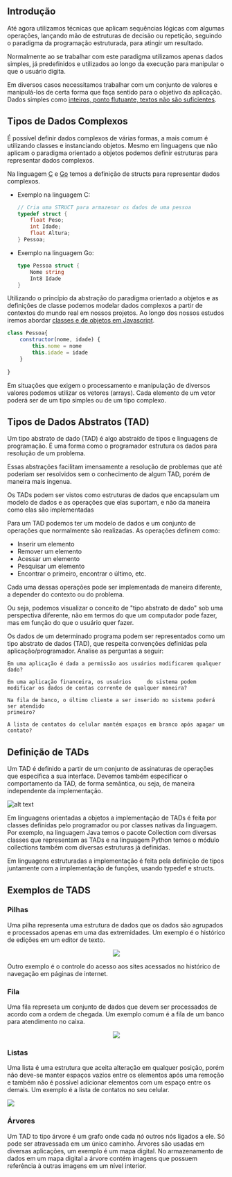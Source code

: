 ## Introdução

Até agora utilizamos técnicas que aplicam sequências lógicas com algumas operações, lançando mão de estruturas de decisão ou repetição, seguindo o paradigma da programação estruturada, para atingir um resultado. 

Normalmente ao se trabalhar com este paradigma utilizamos apenas dados simples, já predefinidos e utilizados ao longo da execução para manipular o que o usuário digita.

Em diversos casos necessitamos trabalhar com um conjunto de valores e manipulá-los de certa forma que faça sentido para o objetivo da aplicação. Dados simples como [inteiros, ponto flutuante, textos não são suficientes](../01-fundamentos-js/04-tipos).

## Tipos de Dados Complexos

É possível definir dados complexos de várias formas, a mais comum é utilizando classes e instanciando objetos. Mesmo em linguagens que não aplicam o paradigma orientado a objetos podemos definir estruturas para representar dados complexos.

Na linguagem [C](https://www.inf.pucrs.br/~pinho/LaproI/Structs/Structs.htm) e [Go](https://aprendagolang.com.br/o-que-sao-structs-e-como-usa-las/) temos a definição de structs para representar dados complexos.

- Exemplo na linguagem C: 
    
    ```c
    // Cria uma STRUCT para armazenar os dados de uma pessoa
    typedef struct {
        float Peso;   
        int Idade;    
        float Altura; 
    } Pessoa;
    ```



- Exemplo na linguagem Go: 

    ```go
    type Pessoa struct {
        Nome string
        Int8 Idade 
    }
    ```

Utilizando o princípio da abstração do paradigma orientado a objetos e as definições de classe podemos modelar dados complexos a partir de contextos do mundo real em nossos projetos. Ao longo dos nossos estudos iremos abordar [classes e de objetos em Javascript](../02-classes-objetos).

```js
class Pessoa{
    constructor(nome, idade) {
        this.nome = nome
        this.idade = idade
    }
    
}
```
Em situações que exigem o processamento e manipulação de diversos valores podemos utilizar os vetores (arrays). Cada elemento de um vetor poderá ser de um tipo simples ou de um tipo complexo.

## Tipos de Dados Abstratos (TAD)

Um tipo abstrato de dado (TAD) é algo abstraído de tipos e linguagens de programação. É uma forma como o programador estrutura os dados para resolução de um problema.

Essas abstrações facilitam imensamente a resolução de problemas que até poderiam ser resolvidos sem o conhecimento de algum TAD, porém de maneira mais ingenua.

Os TADs podem ser vistos como estruturas de dados que encapsulam um modelo de dados e as operações que elas suportam, e não da maneira como elas são implementadas


Para um TAD podemos ter um modelo de dados e um conjunto de operações que normalmente são realizadas. As operações definem como:
- Inserir um elemento
- Remover um elemento
- Acessar um elemento
- Pesquisar um elemento
- Encontrar o primeiro, encontrar o último, etc.

Cada uma dessas operações pode ser implementada de maneira diferente, a depender do contexto ou do problema.

Ou seja, podemos visualizar o conceito de "tipo abstrato de dado" sob uma perspectiva diferente, não em termos do que um computador pode fazer, mas em função do que o usuário quer fazer.

Os dados de um determinado programa podem ser representados como um tipo abstrato de dados (TAD), que respeita convenções definidas pela aplicação/programador. Analise as perguntas a seguir:

    Em uma aplicação é dada a permissão aos usuários modificarem qualquer dado? 

    Em uma aplicação financeira, os usuários     do sistema podem modificar os dados de contas corrente de qualquer maneira?

    Na fila de banco, o último cliente a ser inserido no sistema poderá ser atendido
    primeiro?

    A lista de contatos do celular mantém espaços em branco após apagar um contato?

## Definição de TADs


Um TAD é definido a partir de um conjunto de assinaturas de operações que especifica a sua interface. Devemos também especificar o comportamento da TAD, de forma semântica, ou seja, de maneira independente da implementação.

![alt text](https://media.geeksforgeeks.org/wp-content/uploads/20190828194629/ADT.jpg)

Em linguagens orientadas a objetos a implementação de TADs é feita por classes definidas pelo programador ou por classes nativas da linguagem. Por exemplo, na linguagem Java temos o pacote Collection com diversas classes que representam as TADs e na linguagem Python temos o módulo collections também com diversas estruturas já definidas.

Em linguagens estruturadas a implementação é feita pela definição de tipos juntamente com a implementação de funções, usando typedef e structs.

## Exemplos de TADS

### Pilhas

Uma pilha representa uma estrutura de dados que os dados são agrupados e processados apenas em uma das extremidades. Um exemplo é o histórico de edições em um editor de texto.

<div style="text-align: center; display: block">
<img src="https://www.tutorialspoint.com/data_structures_algorithms/images/stack_example.jpg" >
</div>


Outro exemplo é o controle do acesso aos sites acessados no histórico de navegação em páginas de internet.

### Fila

Uma fila represeta um conjunto de dados que devem ser processados de acordo com a ordem de chegada. Um exemplo comum é a fila de um banco para atendimento no caixa.
<div style="text-align: center; display: block">
<img src="https://encrypted-tbn0.gstatic.com/images?q=tbn:ANd9GcTxvVKHhkuv-ybLSqH3B3AwAsp-EECoT2WpKQ&s" />
</div>

### Listas

Uma lista é uma estrutura que aceita alteração em qualquer posição, porém não deve-se manter espaços vazios entre os elementos após uma remoção e também não é possível adicionar elementos com um espaço entre os demais. Um exemplo é a lista de contatos no seu celular.


![ ](https://play-lh.googleusercontent.com/FDErBTOMVcjcE2-B56oxo4Sjkaz1OwM2vnDgQ-mqS4_AIvv0UhkOMj8teew8IjIm2CE=w526-h296-rw)
### Árvores

Um TAD to tipo árvore é um grafo onde cada nó outros nós ligados a ele. Só pode ser atravessada em um único caminho. Árvores são usadas em diversas aplicações, um exemplo é um mapa digital. No armazenamento de dados em um mapa digital a árvore contém imagens que possuem referência à outras imagens em um nível interior.